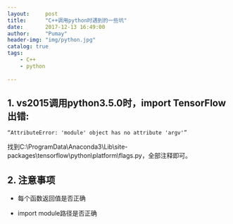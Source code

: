 ```yaml
---
layout:     post
title:      "C++调用python时遇到的一些坑"
date:       2017-12-13 16:49:00
author:     "Pumay"
header-img: "img/python.jpg"
catalog: true
tags:
    - C++
    - python
    
---
```



## 1. vs2015调用python3.5.0时，import TensorFlow出错:

`“AttributeError: 'module' object has no attribute 'argv'” `

找到C:\ProgramData\Anaconda3\Lib\site-packages\tensorflow\python\platform\flags.py，全部注释即可。

## 2. 注意事项

- 每个函数返回值是否正确

- import module路径是否正确
